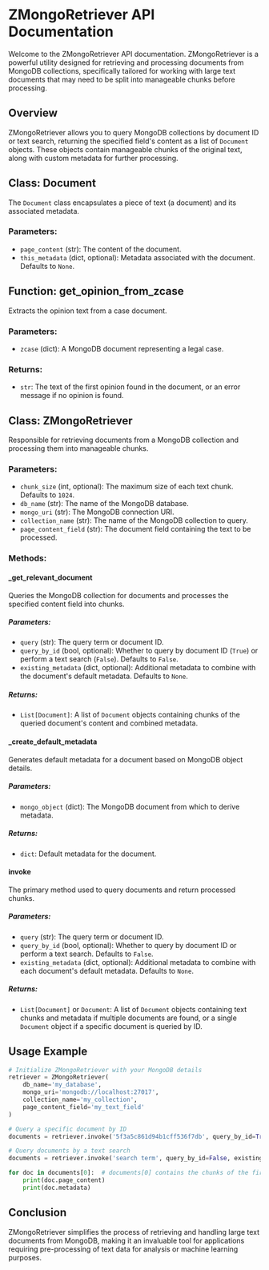 # ZMongoRetriever API Documentation

Welcome to the ZMongoRetriever API documentation. ZMongoRetriever is a powerful utility designed for retrieving and processing documents from MongoDB collections, specifically tailored for working with large text documents that may need to be split into manageable chunks before processing.

## Overview

ZMongoRetriever allows you to query MongoDB collections by document ID or text search, returning the specified field's content as a list of `Document` objects. These objects contain manageable chunks of the original text, along with custom metadata for further processing.

## Class: Document

The `Document` class encapsulates a piece of text (a document) and its associated metadata.

### Parameters:
- `page_content` (str): The content of the document.
- `this_metadata` (dict, optional): Metadata associated with the document. Defaults to `None`.

## Function: get_opinion_from_zcase

Extracts the opinion text from a case document.

### Parameters:
- `zcase` (dict): A MongoDB document representing a legal case.

### Returns:
- `str`: The text of the first opinion found in the document, or an error message if no opinion is found.

## Class: ZMongoRetriever

Responsible for retrieving documents from a MongoDB collection and processing them into manageable chunks.

### Parameters:
- `chunk_size` (int, optional): The maximum size of each text chunk. Defaults to `1024`.
- `db_name` (str): The name of the MongoDB database.
- `mongo_uri` (str): The MongoDB connection URI.
- `collection_name` (str): The name of the MongoDB collection to query.
- `page_content_field` (str): The document field containing the text to be processed.

### Methods:

#### \_get_relevant_document

Queries the MongoDB collection for documents and processes the specified content field into chunks.

##### Parameters:
- `query` (str): The query term or document ID.
- `query_by_id` (bool, optional): Whether to query by document ID (`True`) or perform a text search (`False`). Defaults to `False`.
- `existing_metadata` (dict, optional): Additional metadata to combine with the document's default metadata. Defaults to `None`.

##### Returns:
- `List[Document]`: A list of `Document` objects containing chunks of the queried document's content and combined metadata.

#### \_create_default_metadata

Generates default metadata for a document based on MongoDB object details.

##### Parameters:
- `mongo_object` (dict): The MongoDB document from which to derive metadata.

##### Returns:
- `dict`: Default metadata for the document.

#### invoke

The primary method used to query documents and return processed chunks.

##### Parameters:
- `query` (str): The query term or document ID.
- `query_by_id` (bool, optional): Whether to query by document ID or perform a text search. Defaults to `False`.
- `existing_metadata` (dict, optional): Additional metadata to combine with each document's default metadata. Defaults to `None`.

##### Returns:
- `List[Document]` or `Document`: A list of `Document` objects containing text chunks and metadata if multiple documents are found, or a single `Document` object if a specific document is queried by ID.

## Usage Example

```python
# Initialize ZMongoRetriever with your MongoDB details
retriever = ZMongoRetriever(
    db_name='my_database',
    mongo_uri='mongodb://localhost:27017',
    collection_name='my_collection',
    page_content_field='my_text_field'
)

# Query a specific document by ID
documents = retriever.invoke('5f3a5c861d94b1cff536f7db', query_by_id=True)

# Query documents by a text search
documents = retriever.invoke('search term', query_by_id=False, existing_metadata={'your_metadata_key': 'Your metadata related to the key.'})

for doc in documents[0]:  # documents[0] contains the chunks of the first document found
    print(doc.page_content)
    print(doc.metadata)
```

## Conclusion

ZMongoRetriever simplifies the process of retrieving and handling large text documents from MongoDB, making it an invaluable tool for applications requiring pre-processing of text data for analysis or machine learning purposes.